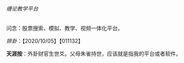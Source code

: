 ###### 缠论教学平台

问念：股票搜索、模拟、教学、视频一体化平台。

$排卦：【2020/10/05】【011132】$



**天涯按**：外卦财官生世爻。父母朱雀持世，应该就是指我的平台或者软件。